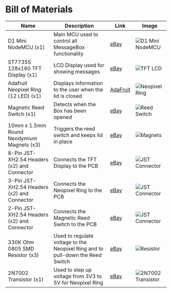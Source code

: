 # Bill of Materials

| Name | Description | Link | Image |
| ---- | ----------- | ---- | ---- |
| D1 Mini NodeMCU (x1) | Main MCU used to control all MessageBox functionality | [eBay](https://www.ebay.com/itm/D1-Mini-NodeMCU-and-Arduino-WiFi-LUA-ESP8266-ESP-12-WeMos-Microcontroller/113845558271?hash=item1a81b95bff:g:Y9IAAOSwDnpdyOu-) | ![D1 Mini NodeMCU](https://camo.githubusercontent.com/f102d182e3f8126f61529272b9435160a2983b93/68747470733a2f2f64317861687769776f34623439702e636c6f756466726f6e742e6e65742f31303636322d6c617267655f64656661756c742f657370383236362d65737031322d652d77656d6f732d64312d6d696e692d776966692d646576656c6f706d656e742d626f6172642d6e6f64656d63752d6c75612e6a7067) |
| ST7735S 128x160 TFT Display (x1) | LCD Display used for showing messages | [eBay](https://www.ebay.com/itm/1-8-inch-TFT-Display-module-ST7735S-128x160-QVGA-Arduino-128-160-lcd-1-8/322573886048?_trkparms=ispr%3D1&hash=item4b1ae6e260:g:9ZUAAOSw3h1ZQyJJ&amdata=enc%3AAQAFAAACYBaobrjLl8XobRIiIML1V4Imu%252Fn%252BzU5L90Z278x5ickk5v8gVt3hEWLVg%252F253w6XCew1ZC4UbK2ejCuEUM87JfQig0lzm5W58CHGFW1P31uNCMhqsdfGTHbcCcS4Kxx2grZGdvyjgF0Wicewt1xIIFleO82skCa6mQoXV4%252FcZhwGFM95Aqp6widxwrG3dzstb4mhNhZrx4q%252BWzFqKV0mprwLB2CrPk24cER0Eefw6HRpvTHQGqwkuHAlTWygdl7DR4xL7geXW5hqsvcuez4OfaUrMmFMx0Y9ShpxOe07e68l6NXeXSPpSOQ1hMcZK6ouMlE9t%252FpCNzlJvR0Xey8uB3zvvY5bnSNXn6JhkUAdPvfdohtQF4uFUuMEalJ39voZyO1lpHlyWzBaix8bIsDjNudgxSiz45tzA%252FGwIHuAmiGnwvb4uwZ%252BNVSRP53diF44b8ydnNTGzqwSyz50J7IhGISfH9%252BvcAzAF3FE7VFEstpQ9mTGdJ14PPkv%252FjqIpErnx17EU%252F4HYRtna15gOfBpPdCYZTx5%252BRXLV1i50h5F9H8DqIlZJpaEpmE2OUx5%252BGqSLzpsXyRjLUmZvRfIRRIOpgKkh%252FMkmym5nwpqr2HMgmaDGm8UF7Xdk2FAzglYeHNhl5nznXDTviZR9oxcYYWIRwV836%252F5qNot3cIEZOutUWNnmdO0h9tcOgcsbjcmXom3SKjd%252F9PvJqe7qeyW60oyA2a5gR4vlOnoeWSQR4SKKBVGS5Hzxzi%252Fqp0sUDbhBMXfP%252BXvYHjhXHG5WJNWXEtu93UFEOCgt33JX7mfctpxnEmF%7Ccksum%3A322573886048b5508e5414d74666bfb5c5d0efef5a15%7Campid%3APL_CLK%7Cclp%3A2334524)| ![TFT LCD](https://i.ebayimg.com/images/g/9ZUAAOSw3h1ZQyJJ/s-l1600.jpg) |
| Adafruit Neopixel Ring (12 LED) (x1) | Displays information to the user when the lid is closed | [AdaFruit](https://www.adafruit.com/product/1643) | ![Neopixel Ring](https://cdn-shop.adafruit.com/970x728/1643-00.jpg) |
| Magnetic Reed Switch (x1) | Detects when the Box has been opened | [eBay](https://www.ebay.com/itm/10Cs-MKA-14103-Lead-Glass-N-O-Spst-Reed-Switch-10-15AT-2-X-14Mm-ci/252895705159?hash=item3ae1c23847:g:SfgAAOSwTfFbPdWh) | ![Reed Switch](https://i.ebayimg.com/images/g/SfgAAOSwTfFbPdWh/s-l500.jpg) |
| 10mm x 1.5mm Round Neodymium Magnets (x3) | Triggers the reed switch and keeps lid in place | [eBay](https://www.ebay.com/itm/50-100PCS-3-8-x-1-16-Neodymium-Magnets-Round-Disc-Bottle-Cap-Magnet-Fridge-N50/174385882900?hash=item289a356714:g:AEcAAOSwEppUPXm9) | ![Magnets](https://i.ebayimg.com/images/g/AEcAAOSwEppUPXm9/s-l500.jpg)
| 8-Pin JST-XH2.54 Headers (x2) and Connector | Connects the TFT Display to the PCB | [eBay](https://www.ebay.com/itm/10Sets-JST-XH2-54-XH-2-54mm-Wire-Cable-Connector-2-3-4-5-6-7-8-9-10-Pin-Pitch/264637792461?hash=item3d9da440cd:g:CfEAAOSwnnlbdkl9) | ![JST Connector](https://i.ebayimg.com/images/g/CfEAAOSwnnlbdkl9/s-l1600.jpg)
| 3-Pin JST-XH2.54 Headers (x2) and Connector | Connects the Neopixel Ring to the PCB | [eBay](https://www.ebay.com/itm/10Sets-JST-XH2-54-XH-2-54mm-Wire-Cable-Connector-2-3-4-5-6-7-8-9-10-Pin-Pitch/264637792461?hash=item3d9da440cd:g:CfEAAOSwnnlbdkl9) | ![JST Connector](https://i.ebayimg.com/images/g/CfEAAOSwnnlbdkl9/s-l1600.jpg)
| 2-Pin JST-XH2.54 Headers (x2) and Connector | Connects the Magnetic Reed Switch to the PCB | [eBay](https://www.ebay.com/itm/10Sets-JST-XH2-54-XH-2-54mm-Wire-Cable-Connector-2-3-4-5-6-7-8-9-10-Pin-Pitch/264637792461?hash=item3d9da440cd:g:CfEAAOSwnnlbdkl9) | ![JST Connector](https://i.ebayimg.com/images/g/CfEAAOSwnnlbdkl9/s-l1600.jpg)
| 330K Ohm 0805 SMD Resistor (x3) | Used to regulate voltage to the Neopixel Ring and to pull-down the Reed Switch | [eBay](https://www.ebay.com/itm/100pcs-0805-330K-Ohm-1-8W-1-8-Watt-1-Resistor-US-Seller/252738205032?epid=517269081&_trkparms=ispr%3D1&hash=item3ad85ef568:g:iP0AAOSwv0tVU4rr&amdata=enc%3AAQAFAAACYBaobrjLl8XobRIiIML1V4Imu%252Fn%252BzU5L90Z278x5ickkrDx%252B2NLp21dg6hHbHAkGMRlUXJIs4xjST6w9AFlixilDHiE1j%252FuYPMAKly8dDqfkaJn6ndgh2g7coNSDV5zQ4CH0zVAqLm5V1AXEe%252BPSMceVmbwBj8f91haJkb9kleNfW3BrY0kohGuFZ913ktfzjStGegDVDU2Oi%252FS4pMVbv5OJ1dxDS2TaacNGwJApJ3fTA%252Fmwvnp2mKXPQSuxvEElR6ooFVcCeg%252BlyEtPnbUFjOSRY0jslYjN1s9Zm3Ixzf4sC%252FF1kiDHUrRvBPFtNJFUuL3PsvBl42rdAOMoSMxhW4bhhtzIDv77KOstIElIiRcGnxrl0CsJsWDa0cTrpwgnPq4h2QtzMxTt9S9dwk28Upjv37YGB4ngTtZe9aRAlfOvQGWknvb4mi9fCtgLADG2UYez%252FvDSJMTMkXszDKhjww6YjGqxN0R%252FtJ1e%252BbVFNn4uXiXn7biiAKy6nCj%252BFR3Z5Ai6qVf3fU4QYof%252FscDQ9rIYLSJdp4gQyOEfs%252FQ8p1beGfzI0Rah6j6AX8zhOZRkHiNIsNkBxhFebZ25SvOw5G4ij1N4VKFs%252FZW7f%252FvRAVfKdtjiKxiTq2mIVIYF2762a2axcraB3tcWr7PfKQKQKgSoUTIe7BgLr9x2PhIm0mMHLcZgLMCy6hc14pFkOpRgwjSl8t%252B147uHuNu9dQp3oo8sxRAVZ7xwSbNyCCcu%252FNOuuvD2sO0fpzVoEUQjfCnT9PMw%252FhxrdhVnmQ6InPh4l26KENcqeaxh1se98fmd3I11%7Ccksum%3A25273820503296045c5615d04cdf902be004cc815ab3%7Campid%3APL_CLK%7Cclp%3A2334524) | ![Resistor](https://www.electroncomponents.com/image/cache/catalog/SMD/resistors/0805-r-1000x1000.jpg) |
| 2N7002 Transistor (x1) | Used to step up voltage from 3V3 to 5V for Neopixel Ring | [eBay](https://www.ebay.com/itm/30Pcs-2N7002-702-SOT-23-Smd-N-Channel-60V-115Ma-Mosfet-ae/264627935955?hash=item3d9d0ddad3:g:bjcAAOSw4gVeP0Qq) | ![2N7002 Transistor](https://upload.wikimedia.org/wikipedia/commons/thumb/9/99/TO-236AA_Front_Top.svg/1920px-TO-236AA_Front_Top.svg.png) |
